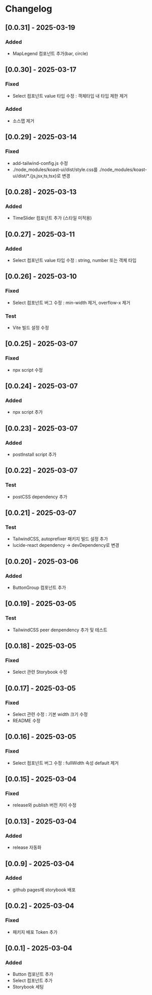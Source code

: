 # Changelog

## [0.0.31] - 2025-03-19
### Added
- MapLegend 컴포넌트 추가(bar, circle)

## [0.0.30] - 2025-03-17
### Fixed
- Select 컴포넌트 value 타입 수정 : 객체타입 내 타입 제한 제거
### Added
- 소스맵 제거

## [0.0.29] - 2025-03-14
### Fixed
- add-tailwind-config.js 수정
- ./node_modules/koast-ui/dist/style.css를 ./node_modules/koast-ui/dist/*.{js,jsx,ts,tsx}로 변경

## [0.0.28] - 2025-03-13
### Added
- TimeSlider 컴포넌트 추가 (스타일 미적용)

## [0.0.27] - 2025-03-11
### Added
- Select 컴포넌트 value 타입 수정 : string, number 또는 객체 타입

## [0.0.26] - 2025-03-10
### Fixed
- Select 컴포넌트 버그 수정 : min-width 제거, overflow-x 제거
### Test
- Vite 빌드 설정 수정

## [0.0.25] - 2025-03-07
### Fixed
- npx script 수정

## [0.0.24] - 2025-03-07
### Added
- npx script 추가

## [0.0.23] - 2025-03-07
### Added
- postInstall script 추가

## [0.0.22] - 2025-03-07
### Test
- postCSS dependency 추가

## [0.0.21] - 2025-03-07
### Test
- TailwindCSS, autoprefixer 패키지 빌드 설정 추가
- lucide-react dependency -> devDependency로 변경

## [0.0.20] - 2025-03-06
### Added
- ButtonGroup 컴포넌트 추가

## [0.0.19] - 2025-03-05
### Test
- TailwindCSS peer denpendency 추가 및 테스트

## [0.0.18] - 2025-03-05
### Fixed
- Select 관련 Storybook 수정

## [0.0.17] - 2025-03-05
### Fixed
- Select 관련 수정 : 기본 width 크기 수정
- README 수정

## [0.0.16] - 2025-03-05
### Fixed
- Select 컴포넌트 버그 수정 : fullWidth 속성 default 제거

## [0.0.15] - 2025-03-04
### Fixed
- release와 publish 버전 차이 수정

## [0.0.13] - 2025-03-04
### Added
- release 자동화

## [0.0.9] - 2025-03-04
### Added
- github pages에 storybook 배포

## [0.0.2] - 2025-03-04
### Fixed
- 패키지 배포 Token 추가

## [0.0.1] - 2025-03-04
### Added
- Button 컴포넌트 추가
- Select 컴포넌트 추가
- Storybook 세팅

